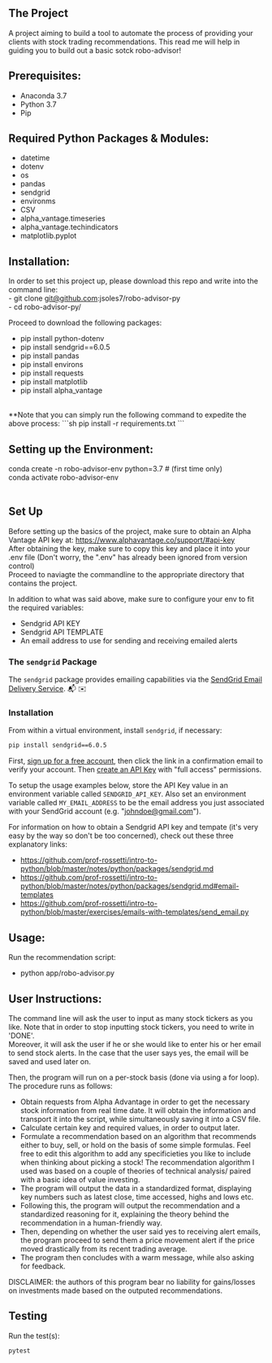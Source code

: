 ## The Project
A project aiming to build a tool to automate the process of providing your clients with stock trading recommendations. This read me will help in guiding you to build out a basic sotck robo-advisor!


## Prerequisites:
- Anaconda 3.7 <br />
- Python 3.7 <br />
- Pip

## Required Python Packages & Modules:
- datetime <br />
- dotenv <br />
- os <br />
- pandas <br />
- sendgrid <br />
- environms <br />
- CSV <br />
- alpha_vantage.timeseries <br />
- alpha_vantage.techindicators <br />
- matplotlib.pyplot <br />


## Installation:
In order to set this project up, please download this repo and write into the command line: <br />
    - git clone git@github.com:jsoles7/robo-advisor-py <br />
    - cd robo-advisor-py/ <br />

Proceed to download the following packages: <br />
- pip install python-dotenv <br />
- pip install sendgrid==6.0.5 <br />
- pip install pandas <br />
- pip install environs <br />
- pip install requests <br />
- pip install matplotlib <br />
- pip install alpha_vantage <br />

<br />
**Note that you can simply run the following command to expedite the above process:
```sh
pip install -r requirements.txt
```
<br />

## Setting up the Environment:
conda create -n robo-advisor-env python=3.7 # (first time only) <br />
conda activate robo-advisor-env <br />
<br />

## Set Up
Before setting up the basics of the project, make sure to obtain an Alpha Vantage API key at: https://www.alphavantage.co/support/#api-key <br />
After obtaining the key, make sure to copy this key and place it into your .env file (Don't worry, the ".env" has already been ignored from version control) <br />
Proceed to naviagte the commandline to the appropriate directory that contains the project. <br />

In addition to what was said above, make sure to configure your env to fit the required variables: <br />
- Sendgrid API KEY <br />
- Sendgrid API TEMPLATE <br />
- An email address to use for sending and receiving emailed alerts <br />


### The `sendgrid` Package


The `sendgrid` package provides  emailing capabilities via the [SendGrid Email Delivery Service](https://sendgrid.com/solutions/email-api/). :mailbox_with_mail: :envelope:

### Installation

From within a virtual environment, install `sendgrid`, if necessary:

```sh
pip install sendgrid==6.0.5
```

First, [sign up for a free account](https://signup.sendgrid.com/), then click the link in a confirmation email to verify your account. Then [create an API Key](https://app.sendgrid.com/settings/api_keys) with "full access" permissions.

To setup the usage examples below, store the API Key value in an environment variable called `SENDGRID_API_KEY`. Also set an environment variable called `MY_EMAIL_ADDRESS` to be the email address you just associated with your SendGrid account (e.g. "johndoe@gmail.com").

For information on how to obtain a Sendgrid API key and tempate (it's very easy by the way so don't be too concerned), check out these three explanatory links: <br />
- https://github.com/prof-rossetti/intro-to-python/blob/master/notes/python/packages/sendgrid.md
- https://github.com/prof-rossetti/intro-to-python/blob/master/notes/python/packages/sendgrid.md#email-templates
- https://github.com/prof-rossetti/intro-to-python/blob/master/exercises/emails-with-templates/send_email.py


## Usage:
Run the recommendation script: <br />
- python app/robo-advisor.py  <br />

## User Instructions:
The command line will ask the user to input as many stock tickers as you like. Note that in order to stop inputting stock tickers, you need to write in 'DONE'. <br />
Moreover, it will ask the user if he or she would like to enter his or her email to send stock alerts. In the case that the user says yes, the email will be saved and used later on. <br />

Then, the program will run on a per-stock basis (done via using a for loop). The procedure runs as follows:
- Obtain requests from Alpha Advantage in order to get the necessary stock information from real time date. It will obtain the information and transport it into the script, while simultaneously saving it into a CSV file. 
- Calculate certain key and required values, in order to output later. <br /> 
- Formulate a recommendation based on an algorithm that recommends either to buy, sell, or hold on the basis of some simple formulas. Feel free to edit this algorithm to add any specificieties you like to include when thinking about picking a stock! The recommendation algorithm I used was based on a couple of theories of technical analysis/ paired with a basic idea of value investing. <br />
- The program will output the data in a standardized format, displaying key numbers such as latest close, time accessed, highs and lows etc. <br />
- Following this, the program will output the recommendation and a standardized reasoning for it, explaining the theory behind the recommendation in a human-friendly way. <br />
- Then, depending on whether the user said yes to receiving alert emails, the program proceed to send them a price movement alert if the price moved drastically from its recent trading average. <br />
- The program then concludes with a warm message, while also asking for feedback. <br />


DISCLAIMER: the authors of this program bear no liability for gains/losses on investments made based on the outputed recommendations.


## Testing

Run the test(s):

```sh
pytest
```